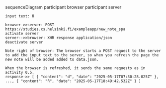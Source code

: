 sequenceDiagram
participant browser
participant server

    input text: ñ

    browser->>server: POST https://studies.cs.helsinki.fi/exampleapp/new_note_spa
    activate server
    server-->>browser: XHR response application/json
    deactivate server

    Note right of browser: The browser starts a POST request to the server to add the input text to the server, so when you refresh the page the new note will be added added to data.json.

    When the browser is refreshed, it sends the same requests as in activity 0.5.
    response->> [ { "content": "d", "date": "2025-05-17T07:30:28.025Z" }, ..., { "content": "ñ", "date": "2025-05-17T18:49:42.532Z" } ]

